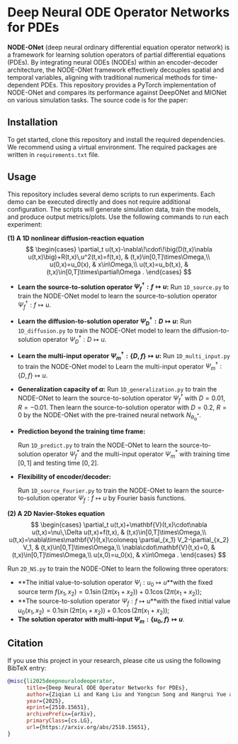# Deep Neural ODE Operator Networks for PDEs

**NODE-ONet** (deep neural ordinary differential equation operator network) is a framework for learning solution operators of partial differential equations (PDEs). By integrating neural ODEs (NODEs) within an encoder-decoder architecture, the NODE-ONet framework effectively decouples spatial and temporal variables, aligning with traditional numerical methods for time-dependent PDEs.  This repository provides a PyTorch implementation of NODE-ONet and compares its performance against DeepONet and MIONet on various simulation tasks. 
The source code is for the paper: 

## Installation

To get started, clone this repository and install the required dependencies. We recommend using a virtual environment. The required packages are written in `requirements.txt` file.

## Usage

This repository includes several demo scripts to run experiments. Each demo can be executed directly and does not require additional configuration. The scripts will generate simulation data, train the models, and produce output metrics/plots. Use the following commands to run each experiment:

**(1) A 1D nonlinear diffusion-reaction equation**
$$
\begin{cases}
\partial_t u(t,x)-\nabla\!\cdot\!\big(D(t,x)\nabla u(t,x)\big)+R(t,x)\,u^2(t,x)=f(t,x), & (t,x)\in[0,T]\times\Omega,\\
u(0,x)=u_0(x), & x\in\Omega,\\
u(t,x)=u_b(t,x), & (t,x)\in[0,T]\times\partial\Omega .
\end{cases}
$$

- **Learn the source-to-solution operator $\Psi_f^{\dagger}:f\mapsto u$:**
  Run `1D_source.py` to train the NODE-ONet model to learn the source-to-solution operator $\Psi_f^\dagger: f\mapsto u$. 

- **Learn the diffusion-to-solution operator $\Psi_D^\dagger: D\mapsto u$:**
  Run `1D_diffusion.py` to train the NODE-ONet model to learn the diffusion-to-solution operator $\Psi_D^\dagger: D\mapsto u$. 

- **Learn the multi-input operator $\Psi_m^\dagger: \{D,f\}\mapsto u$:**
  Run `1D_multi_input.py` to train the NODE-ONet model to Learn the multi-input operator $\Psi_m^\dagger: \{D,f\}\mapsto u$.

- **Generalization capacity of ${\alpha}$:**
  Run `1D_generalization.py` to train the NODE-ONet to learn the source-to-solution operator $\Psi_f^\dagger$ with $D=0.01, R=-0.01$. Then learn the source-to-solution operator with $D=0.2$, $R=0$ by the NODE-ONet with the pre-trained neural network $N_{\theta_{\alpha}^*}$.  

- **Prediction beyond the training time frame:**

  Run `1D_predict.py` to train the NODE-ONet to learn the source-to-solution operator $\Psi_f^*$ and the multi-input operator $\Psi_m^*$ with training time $[0,1]$ and testing time $[0,2]$.

- **Flexibility of encoder/decoder:**

  Run `1D_source_Fourier.py` to train the NODE-ONet to learn the source-to-solution operator $\Psi_f: f\mapsto u$ by Fourier basis functions.

**(2) A 2D Navier-Stokes equation**
$$
\begin{cases}
\partial_t u(t,x)+\mathbf{V}(t,x)\cdot\nabla u(t,x)=\nu\,\Delta u(t,x)+f(t,x), & (t,x)\in[0,T]\times\Omega,\\
u(t,x)=\nabla\times\mathbf{V}(t,x)\coloneqq \partial_{x_1} V_2-\partial_{x_2} V_1, & (t,x)\in[0,T]\times\Omega,\\
\nabla\cdot\mathbf{V}(t,x)=0, & (t,x)\in[0,T]\times\Omega,\\
u(x,0)=u_0(x), & x\in\Omega .
\end{cases}
$$


Run `2D_NS.py` to train the NODE-ONet to learn the following three operators:

- **The initial value-to-solution operator $\Psi_i: u_0\mapsto u$**with the fixed source term $f(x_1,x_2)=0.1 \sin(2\pi(x_1 + x_2)) + 0.1 \cos(2\pi(x_1 + x_2))$;
- **The source-to-solution operator $\Psi_f: f\mapsto u$**with the fixed initial value $u_0(x_1,x_2)=0.1 \sin(2\pi(x_1 + x_2)) + 0.1 \cos(2\pi(x_1 + x_2))$;
- **The solution operator with multi-input $\Psi_m: \{u_0,f\}\mapsto u$**.

## Citation

If you use this project in your research, please cite us using the following BibTeX entry:

```bibtex
@misc{li2025deepneuralodeoperator,
      title={Deep Neural ODE Operator Networks for PDEs}, 
      author={Ziqian Li and Kang Liu and Yongcun Song and Hangrui Yue and Enrique Zuazua},
      year={2025},
      eprint={2510.15651},
      archivePrefix={arXiv},
      primaryClass={cs.LG},
      url={https://arxiv.org/abs/2510.15651}, 
}
```